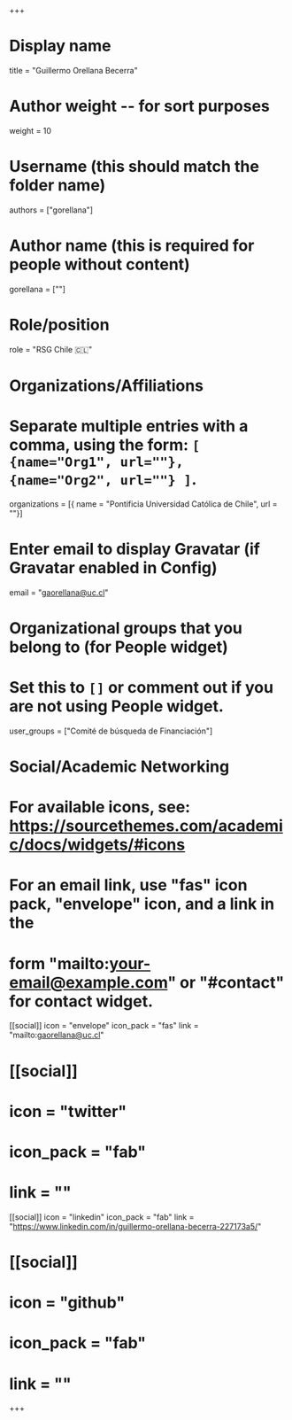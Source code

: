 +++
# Display name
title = "Guillermo Orellana Becerra"

# Author weight -- for sort purposes
weight = 10

# Username (this should match the folder name)
authors = ["gorellana"]

# Author name (this is required for people without content)
gorellana = [""]

# Role/position
role = "RSG Chile :chile:"

# Organizations/Affiliations
#   Separate multiple entries with a comma, using the form: `[ {name="Org1", url=""}, {name="Org2", url=""} ]`.
organizations = [{ name = "Pontificia Universidad Católica de Chile", url = ""}]

# Enter email to display Gravatar (if Gravatar enabled in Config)
email = "gaorellana@uc.cl"

# Organizational groups that you belong to (for People widget)
#   Set this to `[]` or comment out if you are not using People widget.
user_groups = ["Comité de búsqueda de Financiación"]

# Social/Academic Networking
# For available icons, see: https://sourcethemes.com/academic/docs/widgets/#icons
#   For an email link, use "fas" icon pack, "envelope" icon, and a link in the
#   form "mailto:your-email@example.com" or "#contact" for contact widget.

[[social]]
  icon = "envelope"
  icon_pack = "fas"
  link = "mailto:gaorellana@uc.cl"

  # [[social]]
  # icon = "twitter"
  # icon_pack = "fab"
  # link = ""

[[social]]
  icon = "linkedin"
  icon_pack = "fab"
  link = "https://www.linkedin.com/in/guillermo-orellana-becerra-227173a5/"

# [[social]]
  # icon = "github"
  # icon_pack = "fab"
  # link = ""

+++